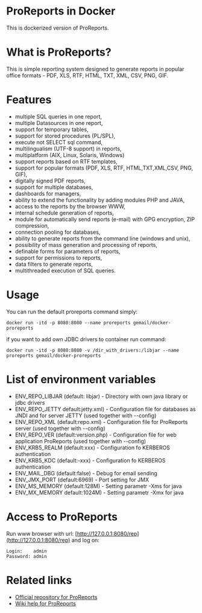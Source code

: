 # ProReports in Docker

This is dockerized version of ProReports.

# What is ProReports?

This is simple reporting system  designed to generate reports in popular office formats - PDF, XLS, RTF, HTML, TXT, XML, CSV, PNG, GIF. 

# Features

* multiple SQL queries in one report,
* multiple Datasources in one report,
* support for temporary tables,
* support for stored procedures (PL/SPL),
* execute not SELECT sql command,
* multilingualism (UTF-8 support) in reports,
* multiplatform (AIX, Linux, Solaris, Windows)
* support reports based on RTF templates,
* support for popular formats (PDF, XLS, RTF, HTML,TXT,XML,CSV, PNG, GIF),
* digitally signed PDF reports,
* support for multiple databases,
* dashboards for managers,
* ability to extend the functionality by adding modules PHP and JAVA,
* access to the reports by the browser WWW,
* internal schedule generation of reports,
* module for automatically send reports (e-mail) with GPG encryption, ZIP compression,
* connection pooling for databases,
* ability to generate reports from the command line (windows and unix),
* possibility of mass generation and processing of reports,
* definable forms for parameters of reports,
* support for permissions to reports,
* data filters to generate reports,
* multithreaded execution of SQL queries.

# Usage
You can run the default proreports command simply:

```
docker run -itd -p 8080:8080 --name proreports gemail/docker-proreports
```

if you want to add own JDBC drivers to container run command: 

```
docker run -itd -p 8080:8080 -v /dir_with_drivers:/libjar --name proreports gemail/docker-proreports
```
# List of environment variables

* ENV_REPO_LIBJAR (default: libjar) -  Directory with own java library or jdbc drivers
* ENV_REPO_JETTY default:jetty.xml) - Configuration file for databases as JNDI and for server JETTY (used together with --config)
* ENV_REPO_XML (default:repo.xml) - Configuration file for ProReports server (used together with --config)
* ENV_REPO_VER (default:version.php) - Configuration file for web application ProReports (used together with --config)
* ENV_KRB5_REALM (default:xxx) - Configuration fo KERBEROS authentication
* ENV_KRB5_KDC (default:-xxx) - Configuration fo KERBEROS authentication
* ENV_MAIL_DBG (default:false) - Debug for email sending
* ENV_JMX_PORT (default:6969) - Port setting for JMX
* ENV_MS_MEMORY (default:128M) - Setting parametr -Xms for java
* ENV_MX_MEMORY default:1024M) - Setting parametr -Xmx for java

# Access to ProReports 

Run www browser with url: [http://127.0.0.1:8080/rep](http://127.0.0.1:8080/rep) and log on:

```
Login:    admin
Password: admin
```

# Related links

* [Official repository for ProReports](https://sourceforge.net/projects/proreports/?source=navbar)
* [Wiki help for ProReports](http://www.gemail.punkt.pl/pmwiki_en/)
